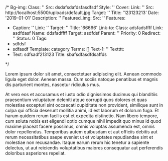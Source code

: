 /*
Bg-img:
  Class: ''
  Src: dsdafsdafdsfasdfsdf
  Style: ''
Cover:
  Link: ''
  Src: http://localhost:5500/uploads/default.jpg
  Target: ''
  Title: '123123213'
Date: '2019-01-01'
Description: ''
Featured_img:
  Src: ''
Features:
- Caption: ''
  Link: ''
  Target: ''
  Title: '66666'
Link-to:
  Class: adsfadsffff
  Link: asdfdasf
  Name: ddsfadffff
  Target: asdfdsf
Parent: ''
Priority: 0
Redirect: ''
Status: 0
Tags:
- sdfdsf
- sdfasdf
Template: category
Terms: []
Text-1: ''
Textttt:
- Text: sdfsadf213123
Title: sbafsdfasdfdsaffds

*/
































































































































<p>Lorem ipsum dolor sit amet, consectetuer adipiscing elit. Aenean commodo  ligula eget dolor. Aenean massa. Cum sociis natoque penatibus et magnis   dis parturient montes, nascetur ridiculus mus.</p>
<p>At vero eos et accusamus et iusto odio dignissimos ducimus qui blanditiis praesentium voluptatum deleniti atque corrupti quos dolores et quas molestias excepturi sint occaecati cupiditate non provident, similique sunt in culpa qui officia deserunt mollitia animi, id est laborum et dolorum fuga. Et harum quidem rerum facilis est et expedita distinctio. Nam libero tempore, cum soluta nobis est eligendi optio cumque nihil impedit quo minus id quod maxime placeat facere possimus, omnis voluptas assumenda est, omnis dolor repellendus. Temporibus autem quibusdam et aut officiis debitis aut rerum necessitatibus saepe eveniet ut et voluptates repudiandae sint et molestiae non recusandae. Itaque earum rerum hic tenetur a sapiente delectus, ut aut reiciendis voluptatibus maiores consequatur aut perferendis doloribus asperiores repellat.</p>
